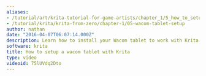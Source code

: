 ```yaml
---
aliases:
- /tutorial/art/krita-tutorial-for-game-artists/chapter_1/5_how_to_setup_a_wacom_tablet_with_krita
- /tutorial/krita/krita-from-zero/chapter-1/05-wacom-tablet-setup
author: nathan
date: "2016-04-07T06:07:14.000Z"
description: Learn how to install your Wacom tablet to work with Krita.
software: krita
title: How to setup a wacom tablet with Krita
type: video
videoid: 75lUVdq2Dto
---
```

